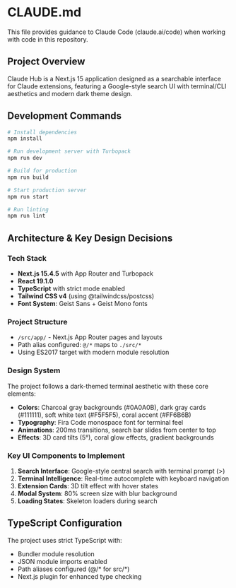 # CLAUDE.md

This file provides guidance to Claude Code (claude.ai/code) when working with code in this repository.

## Project Overview

Claude Hub is a Next.js 15 application designed as a searchable interface for Claude extensions, featuring a Google-style search UI with terminal/CLI aesthetics and modern dark theme design.

## Development Commands

```bash
# Install dependencies
npm install

# Run development server with Turbopack
npm run dev

# Build for production
npm run build

# Start production server
npm run start

# Run linting
npm run lint
```

## Architecture & Key Design Decisions

### Tech Stack
- **Next.js 15.4.5** with App Router and Turbopack
- **React 19.1.0** 
- **TypeScript** with strict mode enabled
- **Tailwind CSS v4** (using @tailwindcss/postcss)
- **Font System**: Geist Sans + Geist Mono fonts

### Project Structure
- `/src/app/` - Next.js App Router pages and layouts
- Path alias configured: `@/*` maps to `./src/*`
- Using ES2017 target with modern module resolution

### Design System
The project follows a dark-themed terminal aesthetic with these core elements:
- **Colors**: Charcoal gray backgrounds (#0A0A0B), dark gray cards (#111111), soft white text (#F5F5F5), coral accent (#FF6B6B)
- **Typography**: Fira Code monospace font for terminal feel
- **Animations**: 200ms transitions, search bar slides from center to top
- **Effects**: 3D card tilts (5°), coral glow effects, gradient backgrounds

### Key UI Components to Implement
1. **Search Interface**: Google-style central search with terminal prompt (>)
2. **Terminal Intelligence**: Real-time autocomplete with keyboard navigation
3. **Extension Cards**: 3D tilt effect with hover states
4. **Modal System**: 80% screen size with blur background
5. **Loading States**: Skeleton loaders during search

## TypeScript Configuration

The project uses strict TypeScript with:
- Bundler module resolution
- JSON module imports enabled
- Path aliases configured (@/* for src/*)
- Next.js plugin for enhanced type checking